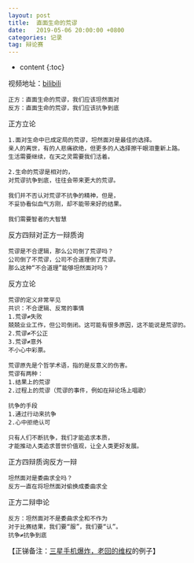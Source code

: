 ```yaml
---
layout: post
title:  直面生命的荒谬
date:   2019-05-06 20:00:00 +0800
categories: 记录
tag: 辩论赛
---
```


* content
{:toc}

视频地址：[bilibili](https://www.bilibili.com/video/av13310005/)

	正方：直面生命的荒谬，我们应该坦然面对
	反方：直面生命的荒谬，我们应该抗争到底

正方立论

	1.面对生命中已成定局的荒谬，坦然面对是最佳的选择。
	亲人的离世，有的人悲痛欲绝，但更多的人选择擦干眼泪重新上路。
	生活需要继续，在天之灵需要我们活着。

	2.生命的荒谬是相对的，
	对荒谬抗争到底，往往会带来更大的荒谬。

	我们并不否认对荒谬不抗争的精神，但是，
	不妥协看似血气方刚，却不能带来好的结果。

	我们需要智者的大智慧

反方四辩对正方一辩质询

	荒谬是不合逻辑，那么公司倒了荒谬吗？
	公司倒了不荒谬，公司不合道理倒了荒谬。
	那么这种“不合道理”能够坦然面对吗？

反方立论

	荒谬的定义非常罕见
	共识：不合逻辑、反常的事情
	1.荒谬≠失败
	兢兢业业工作，但公司倒闭。这可能有很多原因，这不能说是荒谬的。
	2.荒谬≠不公正
	3.荒谬≠意外
	不小心中彩票。

	荒谬原先是个哲学术语，指的是反意义的伤害。
	荒谬有两种：
	1.结果上的荒谬
	2.过程上的荒谬（荒谬的事件，例如在辩论场上唱歌）

	抗争的手段
	1.通过行动来抗争
	2.心中拒绝认可

	只有人们不断抗争，我们才能追求本质，
	才能推动人类追求普世价值观，让全人类更好发展。

正方四辩质询反方一辩

	坦然面对是委曲求全吗？
	反方一直在将坦然面对偷换成委曲求全

正方二辩申论

	反方：坦然面对不是委曲求全和不作为
	对于比赛结果，我们要“服”，我们要“认”。
	抗争≠抗争到底

【正锑备注：[三星手机爆炸，老回的维权](https://www.thepaper.cn/newsDetail_forward_1886112)的例子】

